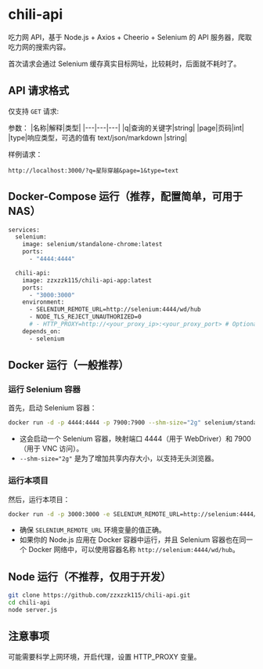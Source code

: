 # chili-api
吃力网 API，基于 Node.js + Axios + Cheerio + Selenium 的 API 服务器，爬取吃力网的搜索内容。

首次请求会通过 Selenium 缓存真实目标网址，比较耗时，后面就不耗时了。

## API 请求格式

仅支持 `GET` 请求:

参数：
|名称|解释|类型|
|---|---|---|
|q|查询的关键字|string|
|page|页码|int|
|type|响应类型，可选的值有 text/json/markdown |string|

样例请求：

`http://localhost:3000/?q=星际穿越&page=1&type=text`

## Docker-Compose 运行（推荐，配置简单，可用于 NAS）
```bash
services:
  selenium:
    image: selenium/standalone-chrome:latest
    ports:
      - "4444:4444"

  chili-api:
    image: zzxzzk115/chili-api-app:latest
    ports:
      - "3000:3000"
    environment:
      - SELENIUM_REMOTE_URL=http://selenium:4444/wd/hub
      - NODE_TLS_REJECT_UNAUTHORIZED=0
      # - HTTP_PROXY=http://<your_proxy_ip>:<your_proxy_port> # Optional
    depends_on:
      - selenium
```

## Docker 运行（一般推荐）
### 运行 Selenium 容器

首先，启动 Selenium 容器：

```bash
docker run -d -p 4444:4444 -p 7900:7900 --shm-size="2g" selenium/standalone-chromium:latest
```

- 这会启动一个 Selenium 容器，映射端口 4444（用于 WebDriver）和 7900（用于 VNC 访问）。
- `--shm-size="2g"` 是为了增加共享内存大小，以支持无头浏览器。

### 运行本项目

然后，运行本项目：

```bash
docker run -d -p 3000:3000 -e SELENIUM_REMOTE_URL=http://selenium:4444/wd/hub zzxzzk115/chili-api-app:latest
```

- 确保 `SELENIUM_REMOTE_URL` 环境变量的值正确。
- 如果你的 Node.js 应用在 Docker 容器中运行，并且 Selenium 容器也在同一个 Docker 网络中，可以使用容器名称 `http://selenium:4444/wd/hub`。

## Node 运行（不推荐，仅用于开发）
```bash
git clone https://github.com/zzxzzk115/chili-api.git
cd chili-api
node server.js
```

## 注意事项

可能需要科学上网环境，开启代理，设置 HTTP_PROXY 变量。